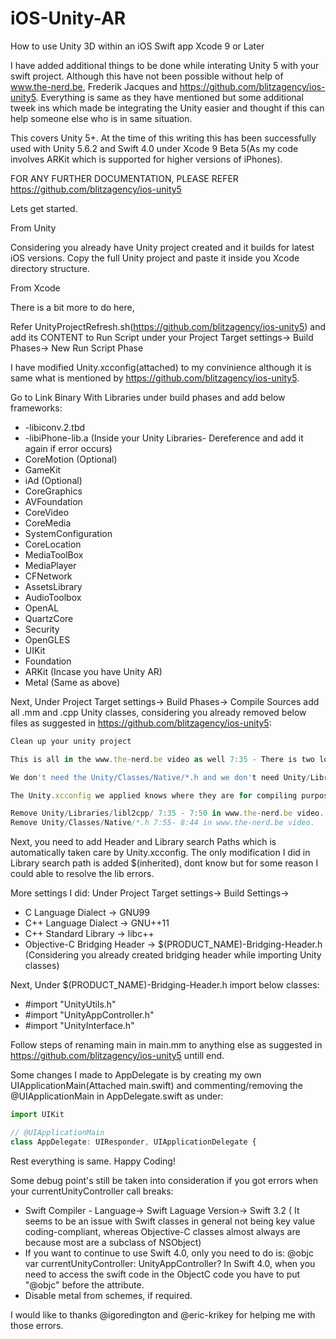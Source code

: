 # iOS-Unity-AR
How to use Unity 3D within an iOS Swift app Xcode 9 or Later

I have added additional things to be done while interating Unity 5 with your swift project. Although this have not been possible without help of www.the-nerd.be, Frederik Jacques and https://github.com/blitzagency/ios-unity5. Everything is same as they have mentioned but some additional tweek ins which made be integrating the Unity easier and thought if this can help someone else who is in same situation.

This covers Unity 5+. At the time of this writing this has been successfully used with Unity 5.6.2 and Swift 4.0 under Xcode 9 Beta 5(As my code involves ARKit which is supported for higher versions of iPhones).

FOR ANY FURTHER DOCUMENTATION, PLEASE REFER https://github.com/blitzagency/ios-unity5


Lets get started.

From Unity

Considering you already have Unity project created and it builds for latest iOS versions. Copy the full Unity project and paste it inside you Xcode directory structure.

From Xcode

There is a bit more to do here,

Refer UnityProjectRefresh.sh(https://github.com/blitzagency/ios-unity5) and add its CONTENT to Run Script under your Project Target settings-> Build Phases-> New Run Script Phase 

I have modified Unity.xcconfig(attached) to my convinience although it is same what is mentioned by https://github.com/blitzagency/ios-unity5. 

Go to Link Binary With Libraries under build phases and add below frameworks:
* -libiconv.2.tbd
* -libiPhone-lib.a (Inside your Unity Libraries- Dereference and add it again if error occurs)
* CoreMotion (Optional)
* GameKit 
* iAd (Optional)
* CoreGraphics 
* AVFoundation 
* CoreVideo 
* CoreMedia 
* SystemConfiguration 
* CoreLocation 
* MediaToolBox 
* MediaPlayer 
* CFNetwork 
* AssetsLibrary 
* AudioToolbox 
* OpenAL 
* QuartzCore 
* Security 
* OpenGLES 
* UIKit 
* Foundation
* ARKit (Incase you have Unity AR)
* Metal (Same as above)

Next, Under Project Target settings-> Build Phases-> Compile Sources add all .mm and .cpp Unity classes, considering you already removed below files as suggested in https://github.com/blitzagency/ios-unity5:

```javascript
Clean up your unity project

This is all in the www.the-nerd.be video as well 7:35 - There is two location we will clean up for convenience. For both of these we ONLY WANT TO REMOVE REFERENCES DO NOT MOVE TO TRASH

We don't need the Unity/Classes/Native/*.h and we don't need Unity/Libraries/libl2cpp/.

The Unity.xcconfig we applied knows where they are for compiling purposes.

Remove Unity/Libraries/libl2cpp/ 7:35 - 7:50 in www.the-nerd.be video.
Remove Unity/Classes/Native/*.h 7:55- 8:44 in www.the-nerd.be video.
```

Next, you need to add Header and Library search Paths which is automatically taken care by Unity.xcconfig. The only modification I did in Library search path is added $(inherited), dont know but for some reason I could able to resolve the lib errors.

More settings I did:
Under Project Target settings-> Build Settings->
* C Language Dialect -> GNU99
* C++ Language Dialect -> GNU++11
* C++ Standard Library -> libc++
* Objective-C Bridging Header -> $(PRODUCT_NAME)-Bridging-Header.h (Considering you already created bridging header while importing Unity classes)

Next, Under $(PRODUCT_NAME)-Bridging-Header.h import below classes:
* #import "UnityUtils.h"
* #import "UnityAppController.h"
* #import "UnityInterface.h"

Follow steps of renaming main in main.mm to anything else as suggested in https://github.com/blitzagency/ios-unity5 untill end. 

Some changes I made to AppDelegate is by creating my own UIApplicationMain(Attached main.swift) and commenting/removing the @UIApplicationMain in AppDelegate.swift as under:

```javascript
import UIKit

// @UIApplicationMain
class AppDelegate: UIResponder, UIApplicationDelegate {
```

Rest everything is same. Happy Coding!

Some debug point's still be taken into consideration if you got errors when your currentUnityController call breaks:
* Swift Compiler - Language-> Swift Laguage Version-> Swift 3.2 ( It seems to be an issue with Swift classes in general not being key value coding-compliant, whereas Objective-C classes almost always are because most are a subclass of NSObject)
* If you want to continue to use Swift 4.0, only you need to do is:
@objc var currentUnityController: UnityAppController?
In Swift 4.0, when you need to access the swift code in the ObjectC code you have to put "@objc" before the attribute.
* Disable metal from schemes, if required.

I would like to thanks @igoredington and @eric-krikey for helping me with those errors.

